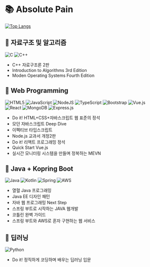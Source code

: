 # 📚 Absolute Pain

[![Top Langs](https://github-readme-stats.vercel.app/api/top-langs/?username=omakasekim&langs_count=10)](https://github.com/anuraghazra/github-readme-stats)

## 📒 자료구조 및 알고리즘

![C](https://img.shields.io/badge/c-%2300599C.svg?style=for-the-badge&logo=c&logoColor=white)
![C++](https://img.shields.io/badge/c++-%2300599C.svg?style=for-the-badge&logo=c%2B%2B&logoColor=white)

  * C++ 자료구조론 2판
  * Introduction to Algorithms 3rd Edition
  * Moden Operating Systems Fourth Edition


## 📒 Web Programming
![HTML5](https://img.shields.io/badge/html5-%23E34F26.svg?style=for-the-badge&logo=html5&logoColor=white)
![JavaScript](https://img.shields.io/badge/javascript-%23323330.svg?style=for-the-badge&logo=javascript&logoColor=%23F7DF1E)
![NodeJS](https://img.shields.io/badge/node.js-6DA55F?style=for-the-badge&logo=node.js&logoColor=white)
![TypeScript](https://img.shields.io/badge/typescript-%23007ACC.svg?style=for-the-badge&logo=typescript&logoColor=white)
![Bootstrap](https://img.shields.io/badge/bootstrap-%23563D7C.svg?style=for-the-badge&logo=bootstrap&logoColor=white)
![Vue.js](https://img.shields.io/badge/vuejs-%2335495e.svg?style=for-the-badge&logo=vuedotjs&logoColor=%234FC08D)
![React](https://img.shields.io/badge/react-%2320232a.svg?style=for-the-badge&logo=react&logoColor=%2361DAFB)
![MongoDB](https://img.shields.io/badge/MongoDB-%234ea94b.svg?style=for-the-badge&logo=mongodb&logoColor=white)
![Express.js](https://img.shields.io/badge/express.js-%23404d59.svg?style=for-the-badge&logo=express&logoColor=%2361DAFB)

  * Do it! HTML+CSS+자바스크립트 웹 표준의 정석	
  * 모던 자바스크립트 Deep Dive
  * 이펙티브 타입스크립트 
  * Node.js 교과서 개정2판
  * Do it! 리액트 프로그래밍 정석
  * Quick Start Vue.js
  * 실시간 모니터링 시스템을 만들며 정복하는 MEVN 

## 📒 Java + Kopring Boot

![Java](https://img.shields.io/badge/java-%23ED8B00.svg?style=for-the-badge&logo=java&logoColor=white)
![Kotlin](https://img.shields.io/badge/kotlin-%230095D5.svg?style=for-the-badge&logo=kotlin&logoColor=white)
![Spring](https://img.shields.io/badge/spring-%236DB33F.svg?style=for-the-badge&logo=spring&logoColor=white)
![AWS](https://img.shields.io/badge/AWS-%23FF9900.svg?style=for-the-badge&logo=amazon-aws&logoColor=white)

  * 열혈 Java 프로그래밍
  * Java EE 디자인 패턴
  * 자바 웹 프로그래밍 Next Step
  * 스프링 부트로 시작하는 JAVA 웹개발
  * 코틀린 완벽 가이드
  * 스프링 부트와 AWS로 혼자 구현하는 웹 서비스


## 📒 딥러닝

![Python](https://img.shields.io/badge/python-3670A0?style=for-the-badge&logo=python&logoColor=ffdd54)

  * Do it! 정직하게 코딩하며 배우는 딥러닝 입문
